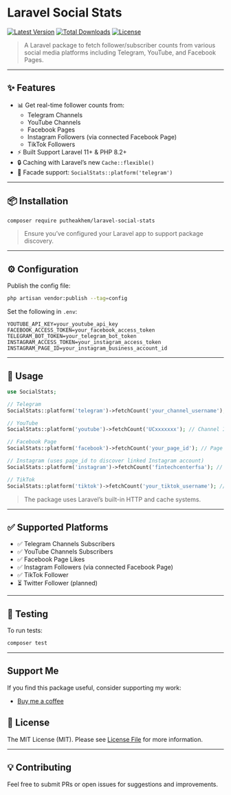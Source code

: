 # Laravel Social Stats

[![Latest Version](https://img.shields.io/packagist/v/putheakhem/laravel-social-stats.svg?style=flat-square)](https://packagist.org/packages/putheakhem/laravel-social-stats)
[![Total Downloads](https://img.shields.io/packagist/dt/putheakhem/laravel-social-stats.svg?style=flat-square)](https://packagist.org/packages/putheakhem/laravel-social-stats)
[![License](https://img.shields.io/github/license/putheakhem/laravel-social-stats.svg?style=flat-square)](LICENSE)

> A Laravel package to fetch follower/subscriber counts from various social media platforms including Telegram, YouTube, and Facebook Pages.

---

## ✨ Features

- 📊 Get real-time follower counts from:
    - Telegram Channels
    - YouTube Channels
    - Facebook Pages
    - Instagram Followers (via connected Facebook Page)
    - TikTok Followers
- ⚡ Built Support Laravel 11+ & PHP 8.2+
- 🔒 Caching with Laravel’s new `Cache::flexible()`
- 🧹 Facade support: `SocialStats::platform('telegram')`

---

## 📦 Installation

```bash
composer require putheakhem/laravel-social-stats
```

> Ensure you’ve configured your Laravel app to support package discovery.

---

## ⚙️ Configuration

Publish the config file:

```bash
php artisan vendor:publish --tag=config
```

Set the following in `.env`:

```env
YOUTUBE_API_KEY=your_youtube_api_key
FACEBOOK_ACCESS_TOKEN=your_facebook_access_token
TELEGRAM_BOT_TOKEN=your_telegram_bot_token
INSTAGRAM_ACCESS_TOKEN=your_instagram_access_token
INSTAGRAM_PAGE_ID=your_instagram_business_account_id
```

---

## 🔧 Usage

```php
use SocialStats;

// Telegram
SocialStats::platform('telegram')->fetchCount('your_channel_username'); // No @ symbol

// YouTube
SocialStats::platform('youtube')->fetchCount('UCxxxxxxx'); // Channel ID

// Facebook Page
SocialStats::platform('facebook')->fetchCount('your_page_id'); // Page ID Number (3127652********)

// Instagram (uses page_id to discover linked Instagram account)
SocialStats::platform('instagram')->fetchCount('fintechcenterfsa'); // Instagram username

// TikTok
SocialStats::platform('tiktok')->fetchCount('your_tiktok_username'); // TikTok username
```

> The package uses Laravel’s built-in HTTP and cache systems.

---

## ✅ Supported Platforms

- ✅ Telegram Channels Subscribers
- ✅ YouTube Channels Subscribers
- ✅ Facebook Page Likes
- ✅ Instagram Followers (via connected Facebook Page)
- ✅ TikTok Follower
- ⏳ Twitter Follower (planned)

---

## 🔪 Testing

To run tests:

```bash
composer test
```

---

## Support Me

If you find this package useful, consider supporting my work:
- [Buy me a coffee](https://www.buymeacoffee.com/iamputhea)

## 📄 License

The MIT License (MIT). Please see [License File](LICENSE) for more information.

---

## 💡 Contributing

Feel free to submit PRs or open issues for suggestions and improvements.

